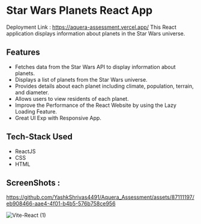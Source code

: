 # Star Wars Planets React App
Deployment Link : https://aquera-assessment.vercel.app/
This React application displays information about planets in the Star Wars universe.

## Features

- Fetches data from the Star Wars API to display information about planets.
- Displays a list of planets from the Star Wars universe.
- Provides details about each planet including climate, population, terrain, and diameter.
- Allows users to view residents of each planet.
- Improve the Performance of the React Website by using the Lazy Loading Feature.
- Great UI Exp with Responsive App.

## Tech-Stack Used

- ReactJS
- CSS
- HTML

## ScreenShots :

https://github.com/YashkShrivas4491/Aquera_Assessment/assets/87111197/eb908466-aae4-4f01-b4b5-576b758ce956

![Vite-React (1)](https://github.com/YashkShrivas4491/Aquera_Assessment/assets/87111197/1e30f082-ebf4-4681-8865-a55c5c1c9907)

